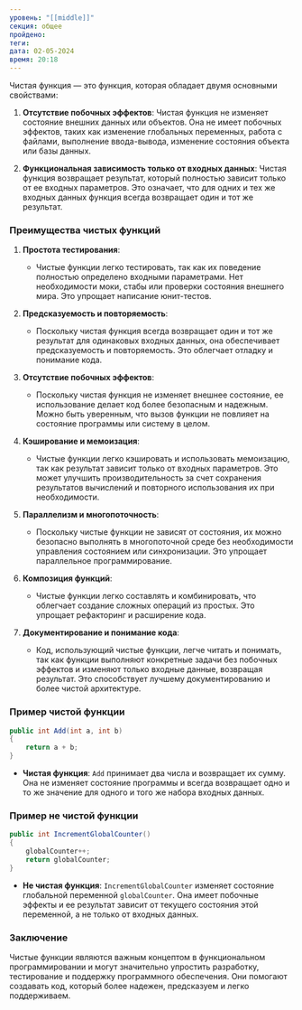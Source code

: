 ```yaml
---
уровень: "[[middle]]"
секция: общее
пройдено: 
теги: 
дата: 02-05-2024
время: 20:18
---
```

Чистая функция — это функция, которая обладает двумя основными свойствами:

1. **Отсутствие побочных эффектов**: Чистая функция не изменяет состояние внешних данных или объектов. Она не имеет побочных эффектов, таких как изменение глобальных переменных, работа с файлами, выполнение ввода-вывода, изменение состояния объекта или базы данных.

2. **Функциональная зависимость только от входных данных**: Чистая функция возвращает результат, который полностью зависит только от ее входных параметров. Это означает, что для одних и тех же входных данных функция всегда возвращает один и тот же результат.

### Преимущества чистых функций

1. **Простота тестирования**:
   - Чистые функции легко тестировать, так как их поведение полностью определено входными параметрами. Нет необходимости моки, стабы или проверки состояния внешнего мира. Это упрощает написание юнит-тестов.

2. **Предсказуемость и повторяемость**:
   - Поскольку чистая функция всегда возвращает один и тот же результат для одинаковых входных данных, она обеспечивает предсказуемость и повторяемость. Это облегчает отладку и понимание кода.

3. **Отсутствие побочных эффектов**:
   - Поскольку чистая функция не изменяет внешнее состояние, ее использование делает код более безопасным и надежным. Можно быть уверенным, что вызов функции не повлияет на состояние программы или систему в целом.

4. **Кэширование и мемоизация**:
   - Чистые функции легко кэшировать и использовать мемоизацию, так как результат зависит только от входных параметров. Это может улучшить производительность за счет сохранения результатов вычислений и повторного использования их при необходимости.

5. **Параллелизм и многопоточность**:
   - Поскольку чистые функции не зависят от состояния, их можно безопасно выполнять в многопоточной среде без необходимости управления состоянием или синхронизации. Это упрощает параллельное программирование.

6. **Композиция функций**:
   - Чистые функции легко составлять и комбинировать, что облегчает создание сложных операций из простых. Это упрощает рефакторинг и расширение кода.

7. **Документирование и понимание кода**:
   - Код, использующий чистые функции, легче читать и понимать, так как функции выполняют конкретные задачи без побочных эффектов и изменяют только входные данные, возвращая результат. Это способствует лучшему документированию и более чистой архитектуре.

### Пример чистой функции

```csharp
public int Add(int a, int b)
{
    return a + b;
}
```

- **Чистая функция**: `Add` принимает два числа и возвращает их сумму. Она не изменяет состояние программы и всегда возвращает одно и то же значение для одного и того же набора входных данных.

### Пример не чистой функции

```csharp
public int IncrementGlobalCounter()
{
    globalCounter++;
    return globalCounter;
}
```

- **Не чистая функция**: `IncrementGlobalCounter` изменяет состояние глобальной переменной `globalCounter`. Она имеет побочные эффекты и ее результат зависит от текущего состояния этой переменной, а не только от входных данных.

### Заключение

Чистые функции являются важным концептом в функциональном программировании и могут значительно упростить разработку, тестирование и поддержку программного обеспечения. Они помогают создавать код, который более надежен, предсказуем и легко поддерживаем.